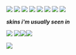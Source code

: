  ![](https://images-wixmp-ed30a86b8c4ca887773594c2.wixmp.com/f/e06f5232-fe1a-4cb8-badf-48ed7fd6af05/d4op4nw-83348f92-9ef4-4f47-9025-f6f62e6655f2.gif?token=eyJ0eXAiOiJKV1QiLCJhbGciOiJIUzI1NiJ9.eyJzdWIiOiJ1cm46YXBwOjdlMGQxODg5ODIyNjQzNzNhNWYwZDQxNWVhMGQyNmUwIiwiaXNzIjoidXJuOmFwcDo3ZTBkMTg4OTgyMjY0MzczYTVmMGQ0MTVlYTBkMjZlMCIsIm9iaiI6W1t7InBhdGgiOiJcL2ZcL2UwNmY1MjMyLWZlMWEtNGNiOC1iYWRmLTQ4ZWQ3ZmQ2YWYwNVwvZDRvcDRudy04MzM0OGY5Mi05ZWY0LTRmNDctOTAyNS1mNmY2MmU2NjU1ZjIuZ2lmIn1dXSwiYXVkIjpbInVybjpzZXJ2aWNlOmZpbGUuZG93bmxvYWQiXX0.quArHrs6HV4gGUUiKLyeDdYuGKUKr5dp89zUWcPofTY) ![](https://images-wixmp-ed30a86b8c4ca887773594c2.wixmp.com/f/ddb4a0a7-25d8-4d05-a5dd-c1d2b1270099/d2izxbh-664ee43e-7ce1-4a4a-92a5-9f47967ec83e.png?token=eyJ0eXAiOiJKV1QiLCJhbGciOiJIUzI1NiJ9.eyJzdWIiOiJ1cm46YXBwOjdlMGQxODg5ODIyNjQzNzNhNWYwZDQxNWVhMGQyNmUwIiwiaXNzIjoidXJuOmFwcDo3ZTBkMTg4OTgyMjY0MzczYTVmMGQ0MTVlYTBkMjZlMCIsIm9iaiI6W1t7InBhdGgiOiJcL2ZcL2RkYjRhMGE3LTI1ZDgtNGQwNS1hNWRkLWMxZDJiMTI3MDA5OVwvZDJpenhiaC02NjRlZTQzZS03Y2UxLTRhNGEtOTJhNS05ZjQ3OTY3ZWM4M2UucG5nIn1dXSwiYXVkIjpbInVybjpzZXJ2aWNlOmZpbGUuZG93bmxvYWQiXX0.BL3ILJ0RJ7lZ_I7Nq6B_UiWNDq3sMuQoH42BPxc7L88) ![](https://external-media.spacehey.net/media/si0usEFWADxvJWftVPeKpUIjZ67yR9-S_gKIVlA8_QQ0=/https://64.media.tumblr.com/303d191205f87c6d66a47425058f2148/bc322c27d288fff3-ef/s250x400/d4cd85f10c5b647b40cdb7b924bc9ea562c67f92.gifv)  ![](https://images-wixmp-ed30a86b8c4ca887773594c2.wixmp.com/f/2710e61d-2196-4e69-b8db-d3ec5b9ea4d2/d2fxvjm-53a8f497-5948-49fd-83a9-7307e4c48c91.png?token=eyJ0eXAiOiJKV1QiLCJhbGciOiJIUzI1NiJ9.eyJzdWIiOiJ1cm46YXBwOjdlMGQxODg5ODIyNjQzNzNhNWYwZDQxNWVhMGQyNmUwIiwiaXNzIjoidXJuOmFwcDo3ZTBkMTg4OTgyMjY0MzczYTVmMGQ0MTVlYTBkMjZlMCIsIm9iaiI6W1t7InBhdGgiOiJcL2ZcLzI3MTBlNjFkLTIxOTYtNGU2OS1iOGRiLWQzZWM1YjllYTRkMlwvZDJmeHZqbS01M2E4ZjQ5Ny01OTQ4LTQ5ZmQtODNhOS03MzA3ZTRjNDhjOTEucG5nIn1dXSwiYXVkIjpbInVybjpzZXJ2aWNlOmZpbGUuZG93bmxvYWQiXX0.0zyU3_OHIyfIkz3SBAUksTnEFgEnl9LU2QT_eFKfOP8) ![]([https://images-wixmp-ed30a86b8c4ca887773594c2.wixmp.com/f/84467357-6e98-4a53-b56a-76ee9199b049/dcbeh49-3aa584d5-9d49-46a7-925b-efac817078ca.png?token=eyJ0eXAiOiJKV1QiLCJhbGciOiJIUzI1NiJ9.eyJzdWIiOiJ1cm46YXBwOjdlMGQxODg5ODIyNjQzNzNhNWYwZDQxNWVhMGQyNmUwIiwiaXNzIjoidXJuOmFwcDo3ZTBkMTg4OTgyMjY0MzczYTVmMGQ0MTVlYTBkMjZlMCIsIm9iaiI6W1t7InBhdGgiOiJcL2ZcLzg0NDY3MzU3LTZlOTgtNGE1My1iNTZhLTc2ZWU5MTk5YjA0OVwvZGNiZWg0OS0zYWE1ODRkNS05ZDQ5LTQ2YTctOTI1Yi1lZmFjODE3MDc4Y2EucG5nIn1dXSwiYXVkIjpbInVybjpzZXJ2aWNlOmZpbGUuZG93bmxvYWQiXX0.u_KPR22Qi7CM1kifDsac7vLkVVPX7llrJY4y92-J_s4](https://images-wixmp-ed30a86b8c4ca887773594c2.wixmp.com/f/2cde0ebe-8646-4cd7-b46b-821b949c1bf7/dbhhoek-ce35272a-529d-4070-973e-502d1e3488e8.png?token=eyJ0eXAiOiJKV1QiLCJhbGciOiJIUzI1NiJ9.eyJzdWIiOiJ1cm46YXBwOjdlMGQxODg5ODIyNjQzNzNhNWYwZDQxNWVhMGQyNmUwIiwiaXNzIjoidXJuOmFwcDo3ZTBkMTg4OTgyMjY0MzczYTVmMGQ0MTVlYTBkMjZlMCIsIm9iaiI6W1t7InBhdGgiOiJcL2ZcLzJjZGUwZWJlLTg2NDYtNGNkNy1iNDZiLTgyMWI5NDljMWJmN1wvZGJoaG9lay1jZTM1MjcyYS01MjlkLTQwNzAtOTczZS01MDJkMWUzNDg4ZTgucG5nIn1dXSwiYXVkIjpbInVybjpzZXJ2aWNlOmZpbGUuZG93bmxvYWQiXX0.yeww3pCugFSk465lw4VTkXflX2-1Gm2TcDHeM54WSkg)) ![](https://images-wixmp-ed30a86b8c4ca887773594c2.wixmp.com/f/2cde0ebe-8646-4cd7-b46b-821b949c1bf7/dbhhoek-ce35272a-529d-4070-973e-502d1e3488e8.png?token=eyJ0eXAiOiJKV1QiLCJhbGciOiJIUzI1NiJ9.eyJzdWIiOiJ1cm46YXBwOjdlMGQxODg5ODIyNjQzNzNhNWYwZDQxNWVhMGQyNmUwIiwiaXNzIjoidXJuOmFwcDo3ZTBkMTg4OTgyMjY0MzczYTVmMGQ0MTVlYTBkMjZlMCIsIm9iaiI6W1t7InBhdGgiOiJcL2ZcLzJjZGUwZWJlLTg2NDYtNGNkNy1iNDZiLTgyMWI5NDljMWJmN1wvZGJoaG9lay1jZTM1MjcyYS01MjlkLTQwNzAtOTczZS01MDJkMWUzNDg4ZTgucG5nIn1dXSwiYXVkIjpbInVybjpzZXJ2aWNlOmZpbGUuZG93bmxvYWQiXX0.yeww3pCugFSk465lw4VTkXflX2-1Gm2TcDHeM54WSkg) ![](https://images-wixmp-ed30a86b8c4ca887773594c2.wixmp.com/f/1a9eb11d-e48a-471d-8dfd-d337b257b408/d8th4tb-c9a04f17-9bc6-4e10-a93f-e9caa4b7dc23.gif?token=eyJ0eXAiOiJKV1QiLCJhbGciOiJIUzI1NiJ9.eyJzdWIiOiJ1cm46YXBwOjdlMGQxODg5ODIyNjQzNzNhNWYwZDQxNWVhMGQyNmUwIiwiaXNzIjoidXJuOmFwcDo3ZTBkMTg4OTgyMjY0MzczYTVmMGQ0MTVlYTBkMjZlMCIsIm9iaiI6W1t7InBhdGgiOiJcL2ZcLzFhOWViMTFkLWU0OGEtNDcxZC04ZGZkLWQzMzdiMjU3YjQwOFwvZDh0aDR0Yi1jOWEwNGYxNy05YmM2LTRlMTAtYTkzZi1lOWNhYTRiN2RjMjMuZ2lmIn1dXSwiYXVkIjpbInVybjpzZXJ2aWNlOmZpbGUuZG93bmxvYWQiXX0.TN27uwh-ykRt6H4FE53gTozwlPqdyY_p-rfcILc9jQo) ![](https://images-wixmp-ed30a86b8c4ca887773594c2.wixmp.com/f/b71b0940-05d4-4f74-9168-5716d3dc0357/d4n4hwp-301c9e36-dcc5-4e29-9e86-f61cb995b137.png?token=eyJ0eXAiOiJKV1QiLCJhbGciOiJIUzI1NiJ9.eyJzdWIiOiJ1cm46YXBwOjdlMGQxODg5ODIyNjQzNzNhNWYwZDQxNWVhMGQyNmUwIiwiaXNzIjoidXJuOmFwcDo3ZTBkMTg4OTgyMjY0MzczYTVmMGQ0MTVlYTBkMjZlMCIsIm9iaiI6W1t7InBhdGgiOiJcL2ZcL2I3MWIwOTQwLTA1ZDQtNGY3NC05MTY4LTU3MTZkM2RjMDM1N1wvZDRuNGh3cC0zMDFjOWUzNi1kY2M1LTRlMjktOWU4Ni1mNjFjYjk5NWIxMzcucG5nIn1dXSwiYXVkIjpbInVybjpzZXJ2aWNlOmZpbGUuZG93bmxvYWQiXX0.0A0jcH0viXqIWXflWV6y3hfTNT645flrRSwUyB3essY)

 ***skins i'm usually seen in***

![](https://cdn.discordapp.com/attachments/1125835592366829581/1209603659235860501/pony-town-YESSIR_PARTNER_-sneeze-blinking-padded-4x.gif?ex=66315a31&is=661ee531&hm=386f4c55fb3e40f2349304ffe7c5ac6e110e11f02bd21f8cf3603678166dc425&) ![](https://cdn.discordapp.com/attachments/1125835592366829581/1209582551023484958/pony-town-hes_been_Hawaiianized---happy-wink-blinking-padded-4x.gif?ex=66314689&is=661ed189&hm=ba4af739a922cecd5d3067e84fb4edb4577389b2ff1c511233250f2e03715066&)![](https://cdn.discordapp.com/attachments/1125835592366829581/1209582121044410400/pony-town-THAT_LAUGH-laugh-blinking-padded-4x.gif?ex=66314622&is=661ed122&hm=ae6efdac0496d7046ec054aef15dc986cfbf794e569cc2d273147a805250be06&)![](https://cdn.discordapp.com/attachments/1125835592366829581/1209581431039332382/pony-town-miserable_for_p3_once_again-cheeky-wink-blinking-padded-4x.gif?ex=6631457e&is=661ed07e&hm=810599e26259920f8202a3b3eda3a40cd10f013aff366aadf39cb0b7624f512f&)

![](https://i.pinimg.com/736x/7e/0d/9d/7e0d9dfb26c673176139253e46bcff09.jpg)
